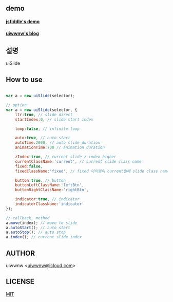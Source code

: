 ## demo

#### [jsfiddle's demo](https://jsfiddle.net/uiwwnw/uqxtzjds/embedded/result/#Result)
#### [uiwwnw's blog](https://uiwwnw.github.io/jekyll/update/2018/10/02/uislide.html)


## 설명

uiSlide

## How to use

```javascript

var a = new uiSlide(selector);

// option
var a = new uiSlide(selector, {
    ltr:true, // slide direct
    startIndex:0, // slide start index

    loop:false, // infinite loop

    auto:true, // auto start 
    autoTime:2000, // auto slide duration
    animationTime:700 // animation duration

    zIndex:true, // current slide z-index higher
    currentClassName:'current', // current slide class name
    fixed:false,
    fixedClassName:'fixed', // fixed 아이템이 current일때 slide class name

    button:true, // button 
    buttonLeftClassName:'leftBtn',
    buttonRightClassName:'rightBtn',

    indicator:true, // indicator
    indicatorClassName:'indicator'
});

// callback, method
a.move(index); // move to slide 
a.autoStart(); // auto start
a.autoStop(); // auto stop
a.index(); // current slide index

```
## AUTHOR

uiwwnw &lt;[uiwwnw@icloud.com](mailto:uiwwnw@icloud.com)&gt;

## LICENSE

[MIT](https://uiwwnw.mit-license.org)